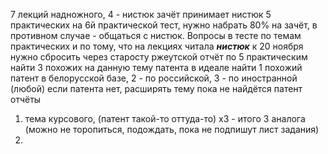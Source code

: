 7 лекций надножного, 4 - нистюк
зачёт принимает нистюк
5 практических
на 6й практической тест, нужно набрать 80% на зачёт, в противном случае - общаться с нистюк. Вопросы в тесте по темам практических и по тому, что на лекциях читала ***нистюк***
к 20 ноября нужно сбросить через старосту ржеутской отчёт по 5 практическим
найти 3 похожих на данную тему патента
в идеале найти 1 похожий патент в белорусской базе, 2 - по российской, 3 - по иностранной (любой)
если патента нет, расширять тему пока не найдётся патент
отчёты
1. тема курсового, (патент такой-то оттуда-то) x3 - итого 3 аналога (можно не торопиться, подождать, пока не подпишут лист задания)
2. 